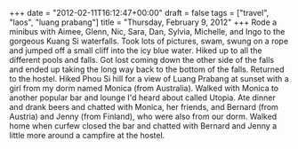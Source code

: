 +++
date = "2012-02-11T16:12:47+00:00"
draft = false
tags = ["travel", "laos", "luang prabang"]
title = "Thursday, February 9, 2012"
+++
Rode a minibus with Aimee, Glenn, Nic, Sara, Dan, Sylvia, Michelle, and Ingo to the gorgeous Kuang Si waterfalls. Took lots of pictures, swam, swung on a rope and jumped off a small cliff into the icy blue water. Hiked up to all the different pools and falls. Got lost coming down the other side of the falls and ended up taking the long way back to the bottom of the falls. Returned to the hostel. Hiked Phou Si hill for a view of Luang Prabang at sunset with a girl from my dorm named Monica (from Australia). Walked with Monica to another popular bar and lounge I'd heard about called Utopia. Ate dinner and drank beers and chatted with Monica, her friends, and Bernard (from Austria) and Jenny (from Finland), who were also from our dorm. Walked home when curfew closed the bar and chatted with Bernard and Jenny a little more around a campfire at the hostel.